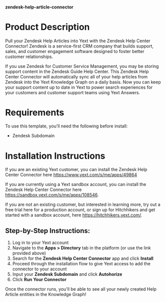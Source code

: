 #### zendesk-help-article-connector

# Product Description
Pull your Zendesk Help Articles into Yext with the Zendesk Help Center Connector! Zendesk is a service-first CRM company that builds support, sales, and customer engagement software designed to foster better customer relationships.

If you use Zendesk for Customer Service Management, you may be storing support content in the Zendesk Guide Help Center. This Zendesk Help Center Connector will automatically sync all of your help articles from Zendesk into the Yext Knowledge Graph on a daily basis. Now you can keep your support content up to date in Yext to power search experiences for your customers and customer support teams using Yext Answers.

# Requirements
To use this template, you'll need the following before install:

- Zendesk Subdomain

# Installation Instructions
If you are an existing Yext customer, you can install the Zendesk Help Center Connector here <https://www.yext.com/s/me/apps/49864>

If you are currently using a Yext sandbox account, you can install the Zendesk Help Center Connector here <https://sandbox.yext.com/s/me/apps/108546>.

If you are not an existing customer, but interested in learning more, try out a free trial here for a production account, or sign up for Hitchhikers and get started with a sandbox account, here <https://hitchhikers.yext.com/>.

## Step-by-Step Instructions:
1. Log in to your Yext account
2. Navigate to the **Apps > Directory** tab in the platform (or use the link provided above)
3. Search for the **Zendesk Help Center Connector** app and click **Install**
4. Proceed through the installation flow to give Yext access to add the connector to your account
5. Input your **Zendesk Subdomain** and click **Autohorize**
6. Click **Run Your Connector**

Once the connector runs, you'll be able to see all your newly created Help Article entities in the Knowledge Graph!
